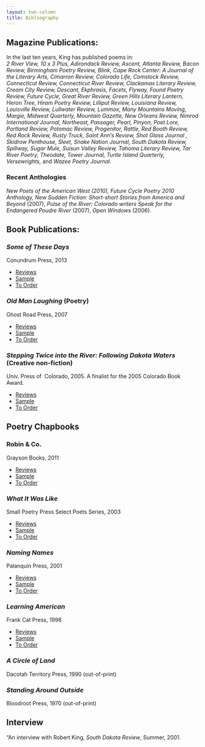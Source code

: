 ```yaml
---
layout: two-column
title: Bibliography
---
```

## Magazine Publications: 
<p>In  the last ten years, King has published poems in<em>:</em><br />
<em>2 River View, 10 x 3 Plus, Adirondack  Review, Ascent, Atlanta Review, Bacon Review, Birmingham Poetry Review, Blink,  Cape Rock Center: A Journal of the Literary Arts, Cimarron Review, Colorado  Life, Comstock Review, Connecticut Review, Connecticut River Review, Clackamas  Literary Review, Cream City Review, Descant, Ekphrasis, Facets, Flyway, Found  Poetry Review, Future Cycle, Great River Review, Green Hills Literary Lantern,  Heron Tree, Hiram Poetry Review, Lilliput Review, Louisiana Review, Louisville  Review, Lullwater Review, Lummox, Many Mountains Moving, Margie, Midwest  Quarterly, Mountain Gazette, New Orleans Review, Nimrod International Journal,  Northeast, Passager, Pearl, Pinyon,</em> <em>Poet Lore, Portland Review,  Potomac Review, Progenitor, Rattle, Red Booth Review, Red Rock Review, Rusty  Truck, Saint Ann&rsquo;s Review, Shot Glass Journal , Skidrow Penthouse, Sleet, Snake  Nation Journal, South Dakota Review, Spillway, Sugar Mule, Suisun Valley Review,  Tahoma Literary Review, Tar River Poetry, Theodate, Tower Journal, Turtle  Island Quarterly, Versewrights, </em>and <em>Wazee Poetry Journal.</em></p>
<h3>Recent  Anthologies</h3>
<p> <em>New Poets of the American </em><em>West (2010), Future Cycle Poetry</em><em> 2010 Anthology</em><em>, New Sudden Fiction: Short-short Stories from  America and Beyond</em> (2007), <em>Pulse of  the River: Colorado writers Speak for the Endangered Poudre River</em> (2007), <em>Open Windows</em> (2006).</p>

## Book Publications:

### _Some of These Days_

<p>Conundrum Press, 2013</p>
<ul>
<li><a href="SomeofTheseDays/reviews.html">Reviews</a></li>
<li><a href="SomeofTheseDays/samples.html">Sample</a></li>
<li><a href="SomeofTheseDays/order.html">To Order</a></li>
</ul>

### _Old Man Laughing_ (Poetry)

<p>Ghost Road  Press, 2007</p>
<ul>
<li><a href="OldManLaughing/reviews.html">Reviews</a></li>
<li><a href="OldManLaughing/samples.html">Sample</a></li>
<li><a href="orderingInfo/index.html">To Order </a></li>
</ul>

### _Stepping Twice into  the River: Following Dakota Waters_  (Creative non-fiction)

<p> Univ.
Press of&nbsp; Colorado,  2005. A finalist for the 2005 Colorado Book Award.</p>
<ul>
<li><a href="SteppingTwice/reviews.html">Reviews</a></li>
<li><a href="SteppingTwice/samples.html">Sample</a></li>
<li><a href="SteppingTwice/SteppingTwice.pdf">To Order 	    </a></li>
</ul>
<h2>Poetry Chapbooks</h2>
<h3>Robin &amp; Co.</h3>
<p>Grayson Books, 2011</p>
<ul>
<li><a href="rodin/reviews.html">Reviews</a></li>
<li><a href="rodin/samples.html">Sample</a></li>
<li><a href="http://robertkingpoet.com/bibliography/orderingInfo/index.html">To Order</a></li>
</ul>
<h3><em>What It Was Like</em></h3>
<p>Small  Poetry Press Select Poets Series, 2003 </p>
<ul>
<li><a href="WhatItWasLike/reviews.html">Reviews</a></li>
<li><a href="WhatItWasLike/sample.html">Sample</a></li>
<li><a href="orderingInfo/index.html#chapbooks">To Order </a></li>
</ul>
<h3><em>Naming Names</em></h3>
<p> Palanquin Press, 2001</p>
<ul>
<li><a href="NamingNames/reviews.html">Reviews</a></li>
<li><a href="NamingNames/samples.html">Sample</a></li>
<li><a href="orderingInfo/index.html#chapbooks">To Order </a></li>
</ul>
<h3><em>Learning American</em></h3>
<p> Frank Cat Press, 1998&nbsp;</p>
<ul>
<li><a href="LearningAmerica/reviews.html">Reviews</a></li>
<li><a href="LearningAmerica/sample.html">Sample</a></li>
<li><a href="orderingInfo/index.html#chapbooks">To Order </a><a href="#"></a></li>
</ul>
<h3><em>A Circle</em><em> of Land</em></h3>
<p> Dacotah Territory Press, 1990  (out-of-print)</p>
<h3>            <em>Standing Around  Outside</em></h3>
<p> Bloodroot Press, 1970 (out-of-print)</p>
<h2>Interview</h2>
<p>&ldquo;An interview  with Robert King, <em>South Dakota Review</em>,  Summer, 2001.</p>